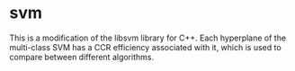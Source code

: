 svm
===

This is a modification of the libsvm library for C++. Each hyperplane of the multi-class SVM has a CCR efficiency associated with it, which is used to compare between different algorithms. 